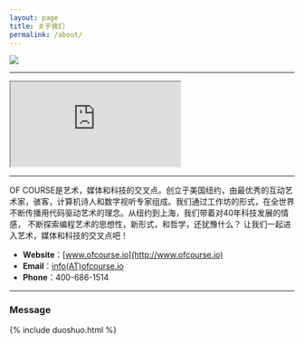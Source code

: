 ```yaml
---
layout: page
title: 关于我们
permalink: /about/
---
```


![](https://coding.net/u/onlylemi/p/img/git/raw/master/of_logo1.jpg)
 
---

<div class="embed-responsive embed-responsive-16by9">
    <iframe class="embed-responsive-item" src="http://v.qq.com/iframe/player.html?vid=j0154j5cj4r&tiny=0&auto=0" allowtransparency="true" allowfullscreen="true"></iframe>
</div>

---

OF COURSE是艺术，媒体和科技的交叉点。创立于美国纽约，由最优秀的互动艺术家，骇客，计算机诗人和数字视听专家组成。我们通过工作坊的形式，在全世界不断传播用代码驱动艺术的理念。从纽约到上海，我们带着对40年科技发展的情感， 不断探索编程艺术的思想性，新形式，和哲学，还犹豫什么？ 让我们一起进入艺术，媒体和科技的交叉点吧！

* **Website**：[www.ofcourse.io](http://www.ofcourse.io)
* **Email**：[info(AT)ofcourse.io](mailto:info@ofcourse.io)
* **Phone**：400-686-1514


---

<div id="comments" class="comments">
   <h3>Message</h3>
   {% include duoshuo.html %}
</div>
